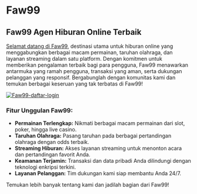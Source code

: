 # Faw99
## Faw99 Agen Hiburan Online Terbaik

[Selamat datang di Faw99](https://github.com/faw99asia), destinasi utama untuk hiburan online yang menggabungkan berbagai macam permainan, taruhan olahraga, dan layanan streaming dalam satu platform. Dengan komitmen untuk memberikan pengalaman terbaik bagi para pengguna, Faw99 menawarkan antarmuka yang ramah pengguna, transaksi yang aman, serta dukungan pelanggan yang responsif. Bergabunglah dengan komunitas kami dan temukan berbagai keseruan yang tak terbatas di Faw99!

[![Faw99-daftar-login](https://i.ibb.co.com/ScgZfN4/Faw99-daftar-login.jpg)](https://s.id/faw99)

### Fitur Unggulan Faw99:
- **Permainan Terlengkap:** Nikmati berbagai macam permainan dari slot, poker, hingga live casino.
- **Taruhan Olahraga:** Pasang taruhan pada berbagai pertandingan olahraga dengan odds terbaik.
- **Streaming Hiburan:** Akses layanan streaming untuk menonton acara dan pertandingan favorit Anda.
- **Keamanan Terjamin:** Transaksi dan data pribadi Anda dilindungi dengan teknologi enkripsi terkini.
- **Layanan Pelanggan:** Tim dukungan kami siap membantu Anda 24/7.

Temukan lebih banyak tentang kami dan jadilah bagian dari Faw99!

<!---
faw99asia/faw99asia is a ✨ special ✨ repository because its `README.md` (this file) appears on your GitHub profile.
You can click the Preview link to take a look at your changes.
--->

